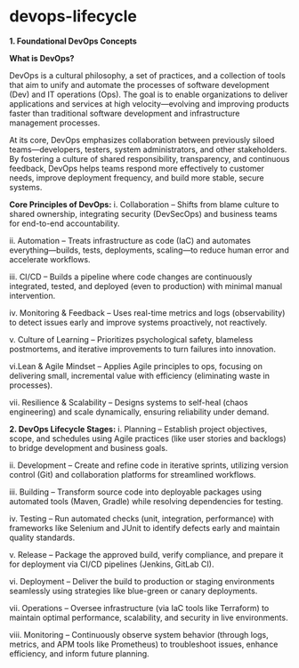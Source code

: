 # devops-lifecycle

**1. Foundational DevOps Concepts**

**What is DevOps?** 

DevOps is a cultural philosophy, a set of practices, and a collection of tools that aim to unify and automate the processes of software development (Dev) and IT operations (Ops). The goal is to enable organizations to deliver applications and services at high velocity—evolving and improving products faster than traditional software development and infrastructure management processes.

At its core, DevOps emphasizes collaboration between previously siloed teams—developers, testers, system administrators, and other stakeholders. By fostering a culture of shared responsibility, transparency, and continuous feedback, DevOps helps teams respond more effectively to customer needs, improve deployment frequency, and build more stable, secure systems.

**Core Principles of DevOps:**
i. Collaboration – Shifts from blame culture to shared ownership, integrating security (DevSecOps) and business teams for end-to-end accountability.

ii. Automation – Treats infrastructure as code (IaC) and automates everything—builds, tests, deployments, scaling—to reduce human error and accelerate workflows.

iii. CI/CD – Builds a pipeline where code changes are continuously integrated, tested, and deployed (even to production) with minimal manual intervention.

iv. Monitoring & Feedback – Uses real-time metrics and logs (observability) to detect issues early and improve systems proactively, not reactively.

v. Culture of Learning – Prioritizes psychological safety, blameless postmortems, and iterative improvements to turn failures into innovation.

vi.Lean & Agile Mindset – Applies Agile principles to ops, focusing on delivering small, incremental value with efficiency (eliminating waste in processes).

vii. Resilience & Scalability – Designs systems to self-heal (chaos engineering) and scale dynamically, ensuring reliability under demand.

**2. DevOps Lifecycle Stages:**
i. Planning – Establish project objectives, scope, and schedules using Agile practices (like user stories and backlogs) to bridge development and business goals.

ii. Development – Create and refine code in iterative sprints, utilizing version control (Git) and collaboration platforms for streamlined workflows.

iii. Building – Transform source code into deployable packages using automated tools (Maven, Gradle) while resolving dependencies for testing.

iv. Testing – Run automated checks (unit, integration, performance) with frameworks like Selenium and JUnit to identify defects early and maintain quality standards.

v. Release – Package the approved build, verify compliance, and prepare it for deployment via CI/CD pipelines (Jenkins, GitLab CI).

vi. Deployment – Deliver the build to production or staging environments seamlessly using strategies like blue-green or canary deployments.

vii. Operations – Oversee infrastructure (via IaC tools like Terraform) to maintain optimal performance, scalability, and security in live environments.

viii. Monitoring – Continuously observe system behavior (through logs, metrics, and APM tools like Prometheus) to troubleshoot issues, enhance efficiency, and inform future planning.
